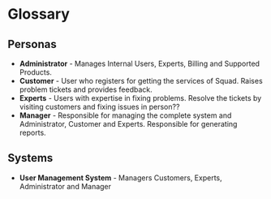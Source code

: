 # Glossary #
## Personas ##
* **Administrator** - Manages Internal Users, Experts, Billing and Supported Products.
* **Customer** - User who registers for getting the services of Squad. Raises problem tickets and provides feedback.
* **Experts** - Users with expertise in fixing problems. Resolve the tickets by visiting customers and fixing issues in person??
* **Manager** - Responsible for managing the complete system and Administrator, Customer and Experts. Responsible for generating reports.

## Systems ##
* **User Management System** - Managers Customers, Experts, Administrator and Manager

